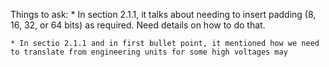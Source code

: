 Things to ask:
    * In section 2.1.1, it talks about needing to insert padding (8, 16, 32, or 64 bits) as required. Need details on how to do that.

    * In sectio 2.1.1 and in first bullet point, it mentioned how we need to translate from engineering units for some high voltages may 